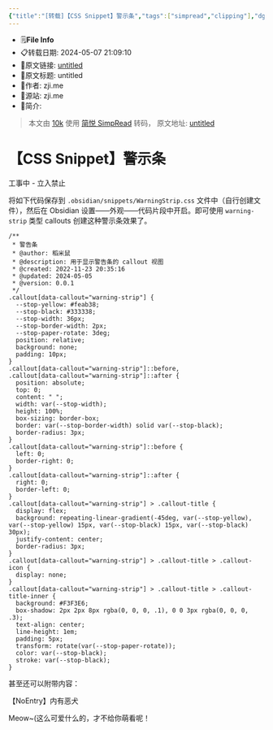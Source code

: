 ```yaml
---
{"title":"[转载]【CSS Snippet】警示条","tags":["simpread","clipping"],"dg-publish":true,"permalink":"/10-clip/simp-read/css-snippet/","dgPassFrontmatter":true}
---
```




- 🗒️**File Info**
- 📋转载日期: 2024-05-07 21:09:10
- 🔗原文链接: [untitled](https://zji.me/c13f85d3-4edc-401d-9e46-804c8750f1b3.html)
- 📑原文标题: untitled
- 🤵作者: zji.me
- 🏡源站: zji.me
- 📃简介: 


>本文由 [10k](https://tenthousand.cn) 使用 [简悦 SimpRead](http://ksria.com/simpread/) 转码， 原文地址: [untitled](https://zji.me/c13f85d3-4edc-401d-9e46-804c8750f1b3.html)
# 【CSS Snippet】警示条

工事中 - 立入禁止

将如下代码保存到 `.obsidian/snippets/WarningStrip.css` 文件中（自行创建文件），然后在 Obsidian 设置——外观——代码片段中开启。即可使用 `warning-strip` 类型 callouts 创建这种警示条效果了。

```
/**
 * 警告条
 * @author: 稻米鼠
 * @description: 用于显示警告条的 callout 视图
 * @created: 2022-11-23 20:35:16
 * @updated: 2024-05-05
 * @version: 0.0.1
 */
.callout[data-callout="warning-strip"] {
  --stop-yellow: #feab38;
  --stop-black: #333338;
  --stop-width: 36px;
  --stop-border-width: 2px;
  --stop-paper-rotate: 3deg;
  position: relative;
  background: none;
  padding: 10px;
}
.callout[data-callout="warning-strip"]::before,
.callout[data-callout="warning-strip"]::after {
  position: absolute;
  top: 0;
  content: " ";
  width: var(--stop-width);
  height: 100%;
  box-sizing: border-box;
  border: var(--stop-border-width) solid var(--stop-black);
  border-radius: 3px;
}
.callout[data-callout="warning-strip"]::before {
  left: 0;
  border-right: 0;
}
.callout[data-callout="warning-strip"]::after {
  right: 0;
  border-left: 0;
}
.callout[data-callout="warning-strip"] > .callout-title {
  display: flex;
  background: repeating-linear-gradient(-45deg, var(--stop-yellow), var(--stop-yellow) 15px, var(--stop-black) 15px, var(--stop-black) 30px);
  justify-content: center;
  border-radius: 3px;
}
.callout[data-callout="warning-strip"] > .callout-title > .callout-icon {
  display: none;
}
.callout[data-callout="warning-strip"] > .callout-title > .callout-title-inner {
  background: #F3F3E6;
  box-shadow: 2px 2px 8px rgba(0, 0, 0, .1), 0 0 3px rgba(0, 0, 0, .3);
  text-align: center;
  line-height: 1em;
  padding: 5px;
  transform: rotate(var(--stop-paper-rotate));
  color: var(--stop-black);
  stroke: var(--stop-black);
}

```

甚至还可以附带内容：

【NoEntry】内有恶犬

Meow~(这么可爱什么的，才不给你萌看呢！